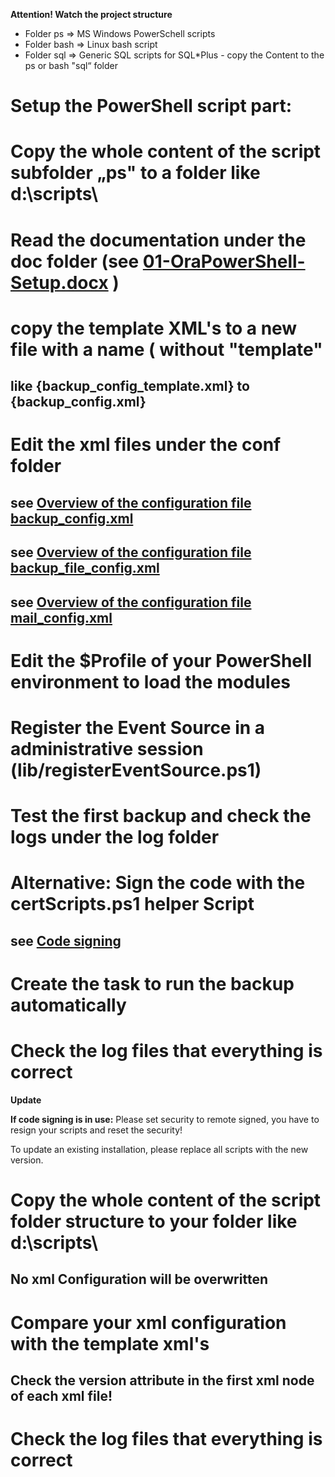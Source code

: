 **Attention! Watch the project structure**

* Folder ps     => MS Windows PowerSchell scripts
* Folder bash  => Linux bash script
* Folder sql     => Generic SQL scripts for SQL*Plus - copy the Content to the ps or bash "sql“ folder


# **Setup the PowerShell script part:**

# Copy the whole content of the script subfolder „ps" to a folder like d:\scripts\ 
# Read the documentation under the doc folder (see [01-OraPowerShell-Setup.docx](Documentation_01-OraPowerShell-Setup.docx) )
# copy the template XML's to a new file with a name ( without "template"
## like {backup_config_template.xml} to {backup_config.xml}
# Edit the xml files under the conf folder 
## see [Overview of the configuration file backup_config.xml](Overview-of-the-configuration-file-backup_config.xml)
## see [Overview of the configuration file backup_file_config.xml](Overview-of-the-configuration-file-backup_file_config.xml)
## see [Overview of the configuration file mail_config.xml](Overview-of-the-configuration-file-mail_config.xml)
# Edit the $Profile of your PowerShell environment to load the modules 
# Register the Event Source in a administrative session (lib/registerEventSource.ps1) 
# Test the first backup and check the logs under the log folder 
# Alternative: Sign the code with the certScripts.ps1 helper Script
## see [Code signing](Code-signing)
# Create the task to run the backup automatically 
# Check the log files that everything is correct

**Update**

**If code signing is in use:** 
Please set security to remote signed, you have to resign your scripts and reset the security!

To update an existing installation, please replace all scripts with the new version.


# Copy the whole content of the script folder structure to your folder like d:\scripts\ 
## No xml Configuration will be overwritten
# Compare your xml configuration with the template xml's
## Check the version attribute in the first xml node of each xml file!
# Check the log files that everything is correct
